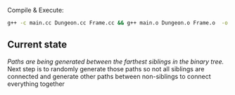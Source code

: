 Compile & Execute:
```bash
g++ -c main.cc Dungeon.cc Frame.cc && g++ main.o Dungeon.o Frame.o  -o sfml-app -lsfml-graphics -lsfml-window -lsfml-system && ./sfml-app
```

## Current state
_Paths are being generated between the farthest siblings in the binary tree._
Next step is to randomly generate those paths so not all siblings are connected and generate other paths between non-siblings to connect everything together
